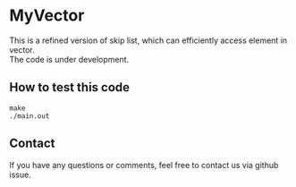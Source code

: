 # MyVector
This is a refined version of skip list, which can efficiently access element in vector.  
The code is under development. 

## How to test this code

```
make
./main.out
```


## Contact
If you have any questions or comments, feel free to contact us via github issue.